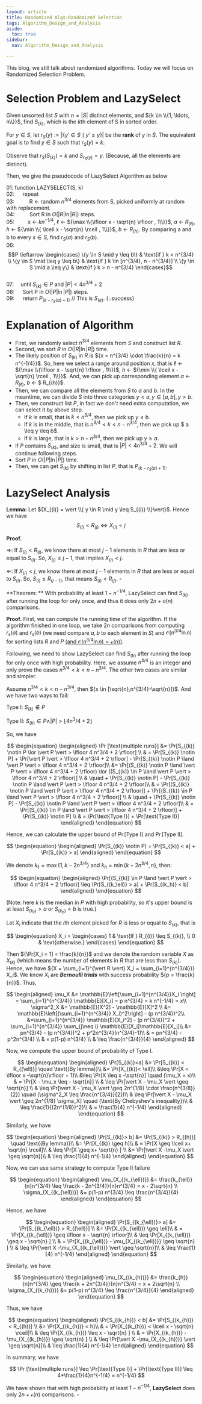 ```yaml
---
layout: article
title: Randomized Algs:Randomized Selection
tags: Algorithm_Design_and_Analysis
aside:
  toc: true
sidebar:
  nav: Algorithm_Design_and_Analysis

---
```


This blog, we still talk about randomized algorithms. Today we will focus on Randomized Selection Problem.

<!--more-->

# Selection Problem and LazySelect

Given unsorted list $S$ with $n = \vert S \vert$ distinct elements, and ${k \in \\{1, \ldots, n\\}}$, find ${S_{(k)}}$, which is the $k$th element of S in sorted order.

For $y \in S$, let $r_S(y) := \vert \{y' \in S \mid y' \leq y\} \vert$ be the **rank** of $y$ in $S$. The equivalent goal is to find $y \in S$ such that $r_S(y) = k$.

Observe that $r_S(S_{(k)}) = k$ and $S_{r_S(y)} = y$. (Because, all the elements are distinct).

Then, we give the pseudocode of LazySelect Algorithm as below

   01: function LAZYSELECT(S, k) <br>
   02:     &emsp; repeat <br>
   03:      &emsp; &emsp;   R ← random ${n^{3/4}}$ elements from S, picked uniformly at random with replacement. <br>
   04:       &emsp; &emsp;  Sort R in $O(\vert R \vert \ln \vert R \vert)$ steps. <br>
   05: 	&emsp; &emsp;x ← $kn^{-1/4}$, $\ell$ ← ${\max \\{\lfloor x - \sqrt{n} \rfloor , 1\\}}$, $a$ ← $R_{(\ell)}$, $h$ ← ${\min \\{ \lceil x - \sqrt{n} \rceil , 1\\}}$, $b$ ← $R_{(h)}$. By comparing a and b to every $s \in S$, find $r_S(a)$ and $r_S(b)$. <br/>
   06:     &emsp; &emsp;    $$P \leftarrow \begin{cases}       \{y \in S \mid y \leq b\} & \text{if } k < n^{3/4} \\       \{y \in S \mid \leq y \leq b\} & \text{if } k \in [n^{3/4}, n - n^{3/4}] \\       \{y \in S \mid a \leq y\} & \text{if } k > n - n^{3/4}       \end{cases}$$ <br/>
   07:     &emsp;until $S_{(k)} \in P$ and $\vert P \vert < 4n^{3/4} + 2$ <br/>
   08:   &emsp;  Sort P in $O(\vert P \vert \ln \vert P \vert)$ steps. <br/>
   09:   &emsp;  return $P_{(k-r_S(a)+1)}$  // This is $S_{(k)}$.
{:.success}

# Explanation of Algorithm

* First, we randomly select ${n^{3/4}}$ elements from ${S}$ and construct list ${R}$. 
* Second, we sort ${R}$ in  $O(\vert R \vert \ln \vert R \vert)$ time. 
* The likely position of ${S_{(k)}}$ in ${R}$ is ${x = n^{3/4} \cdot \frac{k}{n} = k n^{-1/4}}$. So, here we select a range around position ${x}$, that is $\ell$ ← ${\max \\{\lfloor x - \sqrt{n} \rfloor , 1\\}}$,  $h$ ← ${\min \\{ \lceil x - \sqrt{n} \rceil , 1\\}}$. And, we can pick up corresponding element $a$ ← $R_{(\ell)}$, $b$ ← $ R_{(h)}$.
* Then, we can compare all the elements from $S$ to $a$ and $b$. In the meantime, we can divide $S$ into three categories ${y<a, y\in [a,b],y>b}$.
* Then, we construct list $P$, in fact we don't need extra computation, we can select it by above step.
  * If $k$ is small, that is $k<n^{3/4}$, then we pick up $y \leq b$. 
  * If $k$ is in the middle, that is $n^{3/4} < k < n - n^{3/4}$, then we pick up $ a \leq y \leq b$. 
  * If $k$ is large, that is $k> n - n^{3/4}$, then we pick up $y \geq a$. 
* If $P$ contains $S_{(k)}$, and size is small, that is $\vert P \vert < 4n^{3/4} + 2$. We will continue following steps.
* Sort ${P}$ in  $O(\vert P \vert \ln \vert P \vert)$ time. 
* Then, we can get ${S_{(k)}}$ by shifting in list ${P}$, that is $P_{(k-r_S(a)+1)}$.

# LazySelect Analysis

**Lemma:** Let ${X_{(i)} = \vert \\{ y \in R \mid y \leq S_{(i)} \\}\vert}$. Hence we have
$$
S_{(i)} < R_{(j)} \Leftrightarrow X_{(i)} < j
$$

**Proof.** 

${\Rightarrow}$: If ${S_{(i)} < R_{(j)}}$, we know there at most ${j-1}$ elements in ${R}$ that are less or equal to ${S_{(i)}}$. So, ${X_{(i)} \leq j-1}$, that implies ${X_{(i)} < j}$.

${\Leftarrow}$: If ${X_{(i)} < j}$, we know there at most ${j-1}$ elements in ${R}$ that are less or equal to ${S_{(i)}}$. So, ${S_{(i)} \leq R_{(j-1)}}$, that means ${S_{(i)} < R_{(j)}}$. ${\square}$




**Theorem: ** With probability at least ${1-n^{-1/4}}$, LazySelect can find ${S_{(k)}}$ after running the loop for only once, and thus it does only ${2n+o(n)}$ comparisons. 

**Proof.** First, we can compute the running time of the algorithm. If the algorithm finished in one loop, we take ${2n}$ comparisons from computing ${r_s(a)}$ and ${r_s{(b)}}$ (we need compare ${a,b}$ to each element in ${S}$) and ${\mathcal{O}(n^{3/4}\ln n)}$ for sorting lists ${R}$ and ${P}$ [(and ${\mathcal{O}(n^{3/4}\ln n )= \mathcal{o}}(n)$)](https://wu-haonan.github.io/2023/03/05/AL_Lec_2.html#-o--and--omega--notation). 

Following, we need to show LazySelect can find ${S_{(k)}}$ after running the loop for only once with high probability.  Here, we assume ${n^{3/4}}$ is an integer and only prove the cases ${n^{3/4} < k < n - n^{3/4}}$. The other two cases are similar and simpler. 

Assume ${n^{3/4} < k < n - n^{3/4}}$, then ${x \in [\sqrt{n},n^{3/4}-\sqrt{n}]}$. And we have two ways to fail:

Type Ⅰ: ${S_{(k)}\notin P}$

Type Ⅱ: ${S_{(k)}\in P \land \vert P \vert >  \lfloor 4 n^3/4 + 2 \rfloor}$ 

So, we have

$$
\begin{equation}
\begin{aligned}
\Pr [\text{multiple runs}] &= \Pr[S_{(k)} \notin P \lor \vert P \vert > \lfloor 4 n^3/4 + 2 \rfloor] \\
& = \Pr[S_{(k)} \notin P] + \Pr[\vert P \vert > \lfloor 4 n^3/4 + 2 \rfloor] - \Pr[S_{(k)} \notin P \land \vert P \vert > \lfloor 4 n^3/4 + 2 \rfloor]\\
&= \Pr[(S_{(k)} \notin P \land \vert P \vert > \lfloor 4 n^3/4 + 2 \rfloor) \lor ((S_{(k)} \in P \land \vert P \vert > \lfloor 4 n^3/4 + 2 \rfloor)] \\
& \quad + \Pr[S_{(k)} \notin P] - \Pr[S_{(k)} \notin P \land \vert P \vert > \lfloor 4 n^3/4 + 2 \rfloor]\\ 
& = \Pr[(S_{(k)} \notin P \land \vert P \vert > \lfloor 4 n^3/4 + 2 \rfloor)] + \Pr[(S_{(k)} \in P \land \vert P \vert > \lfloor 4 n^3/4 + 2 \rfloor)] \\
& \quad + \Pr[S_{(k)} \notin P] - \Pr[S_{(k)} \notin P \land \vert P \vert > \lfloor 4 n^3/4 + 2 \rfloor]\\
& = \Pr[(S_{(k)} \in P \land \vert P \vert > \lfloor 4 n^3/4 + 2 \rfloor)]  + \Pr[S_{(k)} \notin P] \\
& = \Pr[\text{Type I}] + \Pr[\text{Type II}]
\end{aligned}
\end{equation}
$$

Hence, we can calculate the upper bound of ${\Pr[\text{Type I}] }$ and ${\Pr[\text{Type II}]}$.

$$
\begin{equation}
\begin{aligned}
\Pr[S_{(k)} \notin P] = \Pr[S_{(k)} < a] + \Pr[S_{(k)} > a]
\end{aligned}
\end{equation}
$$

We denote ${k_{\ell} = \max \{1, k - 2 n^{3/4}\}}$ and ${k_h = \min \{k+ 2n^{3/4}, n\}}$, then:

$$
\begin{equation}
\begin{aligned}
 \Pr[(S_{(k)} \in P \land \vert P \vert > \lfloor 4 n^3/4 + 2 \rfloor)] \leq \Pr[S_{(k_\ell)} > a] + \Pr[S_{(k_h)} < b] 
\end{aligned}
\end{equation}
$$

(Note: here ${k}$ is the median in ${P}$ with high probability, so it's upper bound is at least ${S_{(k_\ell)} > a}$ or ${S_{(k_h)} < b}$ is true.)

Let ${X_i}$ indicate that the ${i}$th element picked for ${R}$ is less or equal to ${S_{(k)}}$, that is

$$
\begin{equation}
X_i = 
\begin{cases}
1 & \text{If } R_{(i)} \leq S_{(k)}, \\
0 & \text{otherwise.}
\end{cases}
\end{equation}
$$

Then ${\Pr[X_i = 1] = \frac{k}{n}}$ and we denote the random variable ${X}$ as ${X_{(k)}}$ (which means the number of elements in ${R}$ that are less than ${S_{(k)}}$). Hence, we have ${}$${X = \sum_{i=1}^{\vert R \vert} X_i = \sum_{i=1}^{n^{3/4}}} X_i$. We know ${X_i}$ are ***Bernoulli trials*** with success probability ${p = \frac{k}{n}}$. Thus,

$$
\begin{aligned}
\mu_X &= \mathbb{E}\left[\sum_{i=1}^{n^{3/4}}X_i \right] = \sum_{i=1}^{n^{3/4}} \mathbb{E}[X_i] = p n^{3/4} = k n^{-1/4} = x\\
\sigma^2_X &= \mathbb{E}[X^2] - \mathbb{E}[X]^2 \\
&= \mathbb{E}\left[(\sum_{i=1}^{n^{3/4}} X_i)^2\right] - (p n^{3/4})^2\\
&=\sum_{i=1}^{n^{3/4}} \mathbb{E}[X_i^2] -  (p n^{3/4})^2 + \sum_{i=1}^{n^{3/4}} \sum_{j\neq i} \mathbb{E}[X_i]\mathbb{E}[X_j]\\
&= pn^{3/4} -  (p n^{3/4})^2 + p^2n^{3/4}(n^{3/4}-1)\\
& = pn^{3/4} - p^2n^{3/4} \\
& = p(1-p) n^{3/4} \\
& \leq \frac{n^{3/4}}{4}
\end{aligned}
$$

Now, we compute the upper bound of probability of Type Ⅰ.

$$
\begin{equation}
\begin{aligned}
\Pr[S_{(k)}<a] &= \Pr[S_{(k)} < R_{(\ell)}] \quad \text{(By lemma)}\\
&= \Pr[X_{(k)}< \ell]\\
&\leq \Pr[X < \lfloor x -\sqrt{n}\rfloor + 1]\\
&\leq \Pr[X \leq x -\sqrt{n}] \quad (\mu_X = x)\\
& = \Pr[X - \mu_x \leq - \sqrt{n}] \\
& \leq \Pr[\vert X - \mu_X \vert \geq \sqrt{n}]  \\
& \leq \Pr[\vert X - \mu_X \vert \geq 2n^{1/8} \cdot \frac{n^{3/8}}{2}] \quad (\sigma^2_X \leq \frac{n^{3/4}}{2})\\ 
& \leq \Pr[\vert X - \mu_X \vert \geq 2n^{1/8} \sigma_X] \quad (\text{By Chebyshev's inequality})\\
& \leq \frac{1}{(2n^{1/8})^2}\\
& = \frac{1}{4} n^{-1/4}
\end{aligned}
\end{equation}
$$

Similarly, we have

$$
\begin{equation}
\begin{aligned}
\Pr[S_{(k)}> b] &= \Pr[S_{(k)} > R_{(h)}] \quad \text{(By lemma)}\\
&= \Pr[X_{(k)} \geq h]\\
& = \Pr[X \geq \lceil x+ \sqrt{n} \rceil]\\
& \leq \Pr[X \geq  x+ \sqrt{n} ] \\
&= \Pr[\vert X -\mu_X \vert \geq \sqrt{n}]\\
& \leq \frac{1}{4} n^{-1/4}
\end{aligned}
\end{equation}
$$

Now, we can use same strategy to compute Type Ⅱ failure

$$
\begin{equation}
\begin{aligned}
\mu_{X_{(k_{\ell})}} &= \frac{k_{\ell}}{n}n^{3/4} \leq \frac{k - 2n^{3/4}}{n}n^{3/4} = x - 2\sqrt{n} \\
\sigma_{X_{(k_{\ell})}} &= p(1-p) n^{3/4} \leq \frac{n^{3/4}}{4}
\end{aligned}
\end{equation}
$$

Hence, we have 

$$
\begin{equation}
\begin{aligned}
\Pr[S_{(k_{\ell})}> a] &= \Pr[S_{(k_{\ell})} > R_{(\ell)}] \\
&= \Pr[X_{(k_{\ell})} \geq \ell]\\
& = \Pr[X_{(k_{\ell})} \geq \lfloor x - \sqrt{n} \rfloor]\\
& \leq \Pr[X_{(k_{\ell})} \geq  x - \sqrt{n} ] \\
& = \Pr[X_{(k_{\ell})} - \mu_{X_{(k_{\ell})}} \geq  \sqrt{n} ] \\
& \leq \Pr[\vert X -\mu_{X_{(k_{\ell})}} \vert \geq \sqrt{n}]\\
& \leq \frac{1}{4} n^{-1/4}
\end{aligned}
\end{equation}
$$

Similarly, we have 

$$
\begin{equation}
\begin{aligned}
\mu_{X_{(k_{h})}} &= \frac{k_{h}}{n}n^{3/4} \geq \frac{k + 2n^{3/4}}{n}n^{3/4} = x + 2\sqrt{n} \\
\sigma_{X_{(k_{h})}} &= p(1-p) n^{3/4} \leq \frac{n^{3/4}}{4}
\end{aligned}
\end{equation}
$$

Thus, we have 

$$
\begin{equation}
\begin{aligned}
\Pr[S_{(k_{h})} < b] &= \Pr[S_{(k_{h})} < R_{(h)}] \\
&= \Pr[X_{(k_{h})} < h]\\
& = \Pr[X_{(k_{h})} < \lceil x - \sqrt{n} \rceil]\\
& \leq \Pr[X_{(k_{h})} \leq  x - \sqrt{n} ] \\
& = \Pr[X_{(k_{h})} - \mu_{X_{(k_{h})}} \geq  \sqrt{n} ] \\
& \leq \Pr[\vert X -\mu_{X_{(k_{h})}} \vert \geq \sqrt{n}]\\
& \leq \frac{1}{4} n^{-1/4}
\end{aligned}
\end{equation}
$$

In summary, we have 

$$
\Pr [\text{multiple runs}] \leq \Pr[\text{Type I}] + \Pr[\text{Type II}] \leq 4*\frac{1}{4}n^{-1/4} = n^{-1/4}
$$

We have shown that with high probability at least ${1-n^{-1/4}}$, **LazySelect** does only
${2n + \mathcal{o}(n)}$ comparisons. ${\square}$

